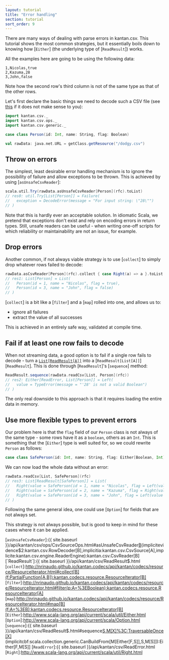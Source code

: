 ```yaml
---
layout: tutorial
title: "Error handling"
section: tutorial
sort_order: 9
---
```

There are many ways of dealing with parse errors in kantan.csv. This tutorial shows the most common strategies, but
it essentially boils down to knowing how [`Either`] (the underlying type of [`ReadResult`]) works.

All the examples here are going to be using the following data:

```
1,Nicolas,true
2,Kazuma,28
3,John,false
```

Note how the second row's third column is not of the same type as that of the other rows.

Let's first declare the basic things we need to decode such a CSV file (see [this](rows_as_case_classes) if it does
not make sense to you):

```scala
import kantan.csv._
import kantan.csv.ops._
import kantan.csv.generic._

case class Person(id: Int, name: String, flag: Boolean)

val rawData: java.net.URL = getClass.getResource("/dodgy.csv")
```

## Throw on errors

The simplest, least desirable error handling mechanism is to ignore the possibility of failure and allow exceptions
to be thrown. This is achieved by using [`asUnsafeCsvReader`]:

```scala
scala.util.Try(rawData.asUnsafeCsvReader[Person](rfc).toList)
// res0: util.Try[List[Person]] = Failure(
//   exception = DecodeError(message = "For input string: \"28\"")
// )
```

Note that this is hardly ever an acceptable solution. In idiomatic Scala, we pretend that exceptions don't exist and
rely on encoding errors in return types. Still, unsafe readers can be useful - when writing one-off scripts for which
reliability or maintainability are not an issue, for example.

## Drop errors
Another common, if not always viable strategy is to use [`collect`] to simply drop whatever rows failed to decode:

```scala
rawData.asCsvReader[Person](rfc).collect { case Right(a) => a }.toList
// res1: List[Person] = List(
//   Person(id = 1, name = "Nicolas", flag = true),
//   Person(id = 3, name = "John", flag = false)
// )
```

[`collect`] is a bit like a [`filter`] and a [`map`] rolled into one, and allows us to:

* ignore all failures
* extract the value of all successes

This is achieved in an entirely safe way, validated at compile time.


## Fail if at least one row fails to decode
When not streaming data, a good option is to fail if a single row fails to decode - turn a
[`List[ReadResult[A]]`][`List`] into a [`ReadResult[List[A]]`][`ReadResult`]. This is done through [`ReadResult`]'s
[`sequence`] method:

```scala
ReadResult.sequence(rawData.readCsv[List, Person](rfc))
// res2: Either[ReadError, List[Person]] = Left(
//   value = TypeError(message = "'28' is not a valid Boolean")
// )
```

The only real downside to this approach is that it requires loading the entire data in memory.

## Use more flexible types to prevent errors
Our problem here is that the `flag` field of our `Person` class is not always of the same type - some rows have it as a
`boolean`, others as an `Int`. This is something that the [`Either`] type is well suited for, so we could rewrite
`Person` as follows:

```scala
case class SafePerson(id: Int, name: String, flag: Either[Boolean, Int])
```

We can now load the whole data without an error:

```scala
rawData.readCsv[List, SafePerson](rfc)
// res3: List[ReadResult[SafePerson]] = List(
//   Right(value = SafePerson(id = 1, name = "Nicolas", flag = Left(value = true))),
//   Right(value = SafePerson(id = 2, name = "Kazuma", flag = Right(value = 28))),
//   Right(value = SafePerson(id = 3, name = "John", flag = Left(value = false)))
// )
```

Following the same general idea, one could use [`Option`] for fields that are not always set.

This strategy is not always possible, but is good to keep in mind for these cases where it can be applied.


[`List`]:http://www.scala-lang.org/api/current/scala/collection/immutable/List.html
[`asUnsafeCsvReader`]:{{ site.baseurl }}/api/kantan/csv/ops/CsvSourceOps.html#asUnsafeCsvReader[B](sep:Char,header:Boolean)(implicitevidence$2:kantan.csv.RowDecoder[B],implicitia:kantan.csv.CsvSource[A],implicite:kantan.csv.engine.ReaderEngine):kantan.csv.CsvReader[B]
[`ReadResult`]:{{ site.baseurl }}/api/kantan/csv/ReadResult$.html
[`collect`]:http://nrinaudo.github.io/kantan.codecs/api/kantan/codecs/resource/ResourceIterator.html#collect[B](f:PartialFunction[A,B]):kantan.codecs.resource.ResourceIterator[B]
[`filter`]:http://nrinaudo.github.io/kantan.codecs/api/kantan/codecs/resource/ResourceIterator.html#filter(p:A=%3EBoolean):kantan.codecs.resource.ResourceIterator[A]
[`map`]:http://nrinaudo.github.io/kantan.codecs/api/kantan/codecs/resource/ResourceIterator.html#map[B](f:A=%3EB):kantan.codecs.resource.ResourceIterator[B]
[`Either`]:http://www.scala-lang.org/api/current/scala/util/Either.html
[`Option`]:http://www.scala-lang.org/api/current/scala/Option.html
[`sequence`]:{{ site.baseurl }}/api/kantan/csv/ReadResult$.html#sequence[S,M[X]%3C:TraversableOnce[X]](rs:M[Either[F,S]])(implicitcbf:scala.collection.generic.CanBuildFrom[M[Either[F,S]],S,M[S]]):Either[F,M[S]]
[`ReadError`]:{{ site.baseurl }}/api/kantan/csv/ReadError.html
[`Right`]:http://www.scala-lang.org/api/current/scala/util/Right.html
